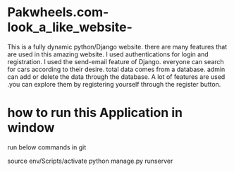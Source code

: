 # Pakwheels.com-look_a_like_website-

This is a fully dynamic python/Django website. there are many features that are used in this amazing website.
I used authentications for login and registration.
I used the send-email feature of Django.
everyone can search for cars according to their desire.
total data comes from a database.
admin can add or delete the data through the database.
A lot of features are used .you can explore them by registering yourself through the register button.
# how to run this Application in window


run below commands in git

 source env/Scripts/activate
 python manage.py runserver


